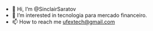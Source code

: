 - 👋 Hi, I’m @SinclairSaratov
- 👀 I’m interested in tecnologia para mercado financeiro.
- 📫 How to reach me ufextech@gmail.com

<!---
SinclairSaratov/SinclairSaratov is a ✨ special ✨ repository because its `README.md` (this file) appears on your GitHub profile.
You can click the Preview link to take a look at your changes.
--->
